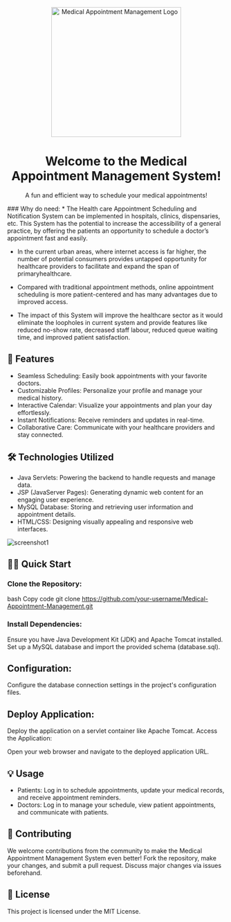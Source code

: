 <div align="center">
  <img src="medical-appointment-logo.png" alt="Medical Appointment Management Logo" width="300"/>
</div>
<h1 align="center">Welcome to the Medical Appointment Management System!</h1>
<p align="center">A fun and efficient way to schedule your medical appointments!</p>
### Why do need: 
* The Health care Appointment Scheduling and Notification System can be implemented in hospitals, clinics, dispensaries, etc. This System has the potential to increase the accessibility of a general practice, by offering the patients an opportunity to schedule a doctor’s appointment fast and easily.

* In the current urban areas, where internet access is far higher, the number of potential consumers provides untapped opportunity for healthcare providers to facilitate and expand the span of primaryhealthcare.

* Compared with traditional appointment methods, online appointment scheduling is more patient-centered and has many advantages due to improved access.

* The impact of this System will improve the healthcare sector as it would eliminate the loopholes in current system and provide features like reduced no-show rate, decreased staff labour, reduced queue waiting time, and improved patient satisfaction.

## 🚀 Features
* Seamless Scheduling: Easily book appointments with your favorite doctors.
* Customizable Profiles: Personalize your profile and manage your medical history.
* Interactive Calendar: Visualize your appointments and plan your day effortlessly.
* Instant Notifications: Receive reminders and updates in real-time.
* Collaborative Care: Communicate with your healthcare providers and stay connected.
## 🛠️ Technologies Utilized
* Java Servlets: Powering the backend to handle requests and manage data.
* JSP (JavaServer Pages): Generating dynamic web content for an engaging user experience.
* MySQL Database: Storing and retrieving user information and appointment details.
* HTML/CSS: Designing visually appealing and responsive web interfaces.
  
![screenshot1](https://github.com/sumanth335/-Healthcare-Appointment-Scheduling-and-Notification-System/assets/122939962/5b044ac6-92ad-41b3-8fe7-d4b47f245315)



## 🏃‍♂️ Quick Start
### Clone the Repository:

bash
Copy code
git clone https://github.com/your-username/Medical-Appointment-Management.git
### Install Dependencies:

Ensure you have Java Development Kit (JDK) and Apache Tomcat installed.
Set up a MySQL database and import the provided schema (database.sql).
## Configuration:

Configure the database connection settings in the project's configuration files.
## Deploy Application:

Deploy the application on a servlet container like Apache Tomcat.
Access the Application:

Open your web browser and navigate to the deployed application URL.

## 💡 Usage
* Patients: Log in to schedule appointments, update your medical records, and receive appointment reminders.
* Doctors: Log in to manage your schedule, view patient appointments, and communicate with patients.

## 🤝 Contributing
We welcome contributions from the community to make the Medical Appointment Management System even better! Fork the repository, make your changes, and submit a pull request. Discuss major changes via issues beforehand.

## 📄 License
This project is licensed under the MIT License.
